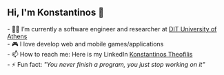 ## Hi, I'm Konstantinos 👋 

<p>
- 👨‍💻 I’m currently a software engineer and researcher at <a href='https://www.di.uoa.gr/en'>DIT University of Athens</a> <br/>
- 🎮 I love develop web and mobile games/applications <br/>
- 📫 How to reach me: </b> Here is my LinkedIn <a href='https://www.linkedin.com/in/konstantinos-theofilis-770396144/'> Konstantinos Theofilis </a><br/>
- ⚡ Fun fact: <i>"You never finish a program, you just stop working on it"</i> <br/>
</p>
